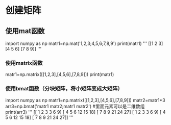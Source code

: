 # 创建矩阵
 ## 使用mat函数
   import numpy as np
   matr1=np.mat('1,2,3;4,5,6;7,8,9')
   print(matr1)
   '''
   [[1 2 3]
   [4 5 6]
   [7 8 9]]
   '''
 ### 使用matrix函数
  matr1=np.matrix([[1,2,3],[4,5,6],[7,8,9]])
  print(matr1)
 ### 使用bmat函数（分块矩阵，将小矩阵变成大矩阵）
 import numpy as np
 matr1=np.matrix([[1,2,3],[4,5,6],[7,8,9]])
 matr2=matr1*3
 arr3=np.bmat('matr1 matr2;matr1 matr2') #里面元素可以是二维数组
 print(arr3)
 '''
 [[ 1  2  3  3  6  9]
 [ 4  5  6 12 15 18]
 [ 7  8  9 21 24 27]
 [ 1  2  3  3  6  9]
 [ 4  5  6 12 15 18]
 [ 7  8  9 21 24 27]]
 '''
 
 
